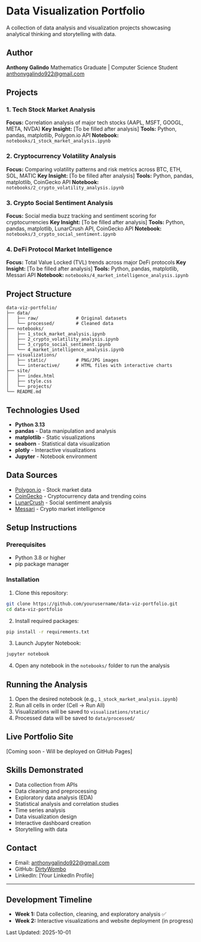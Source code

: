 # Data Visualization Portfolio

A collection of data analysis and visualization projects showcasing analytical thinking and storytelling with data.

## Author
**Anthony Galindo**
Mathematics Graduate | Computer Science Student
[anthonygalindo922@gmail.com](mailto:anthonygalindo922@gmail.com)

## Projects

### 1. Tech Stock Market Analysis
**Focus:** Correlation analysis of major tech stocks (AAPL, MSFT, GOOGL, META, NVDA)
**Key Insight:** [To be filled after analysis]
**Tools:** Python, pandas, matplotlib, Polygon.io API
**Notebook:** `notebooks/1_stock_market_analysis.ipynb`

### 2. Cryptocurrency Volatility Analysis
**Focus:** Comparing volatility patterns and risk metrics across BTC, ETH, SOL, MATIC
**Key Insight:** [To be filled after analysis]
**Tools:** Python, pandas, matplotlib, CoinGecko API
**Notebook:** `notebooks/2_crypto_volatility_analysis.ipynb`

### 3. Crypto Social Sentiment Analysis
**Focus:** Social media buzz tracking and sentiment scoring for cryptocurrencies
**Key Insight:** [To be filled after analysis]
**Tools:** Python, pandas, matplotlib, LunarCrush API, CoinGecko API
**Notebook:** `notebooks/3_crypto_social_sentiment.ipynb`

### 4. DeFi Protocol Market Intelligence
**Focus:** Total Value Locked (TVL) trends across major DeFi protocols
**Key Insight:** [To be filled after analysis]
**Tools:** Python, pandas, matplotlib, Messari API
**Notebook:** `notebooks/4_market_intelligence_analysis.ipynb`

## Project Structure
```
data-viz-portfolio/
├── data/
│   ├── raw/              # Original datasets
│   └── processed/        # Cleaned data
├── notebooks/
│   ├── 1_stock_market_analysis.ipynb
│   ├── 2_crypto_volatility_analysis.ipynb
│   ├── 3_crypto_social_sentiment.ipynb
│   └── 4_market_intelligence_analysis.ipynb
├── visualizations/
│   ├── static/           # PNG/JPG images
│   └── interactive/      # HTML files with interactive charts
├── site/
│   ├── index.html
│   ├── style.css
│   └── projects/
└── README.md
```

## Technologies Used
- **Python 3.13**
- **pandas** - Data manipulation and analysis
- **matplotlib** - Static visualizations
- **seaborn** - Statistical data visualization
- **plotly** - Interactive visualizations
- **Jupyter** - Notebook environment

## Data Sources
- [Polygon.io](https://polygon.io/) - Stock market data
- [CoinGecko](https://www.coingecko.com/) - Cryptocurrency data and trending coins
- [LunarCrush](https://lunarcrush.com/) - Social sentiment analysis
- [Messari](https://messari.io/) - Crypto market intelligence

## Setup Instructions

### Prerequisites
- Python 3.8 or higher
- pip package manager

### Installation
1. Clone this repository:
```bash
git clone https://github.com/yourusername/data-viz-portfolio.git
cd data-viz-portfolio
```

2. Install required packages:
```bash
pip install -r requirements.txt
```

3. Launch Jupyter Notebook:
```bash
jupyter notebook
```

4. Open any notebook in the `notebooks/` folder to run the analysis

## Running the Analysis
1. Open the desired notebook (e.g., `1_stock_market_analysis.ipynb`)
2. Run all cells in order (Cell → Run All)
3. Visualizations will be saved to `visualizations/static/`
4. Processed data will be saved to `data/processed/`

## Live Portfolio Site
[Coming soon - Will be deployed on GitHub Pages]

## Skills Demonstrated
- Data collection from APIs
- Data cleaning and preprocessing
- Exploratory data analysis (EDA)
- Statistical analysis and correlation studies
- Time series analysis
- Data visualization design
- Interactive dashboard creation
- Storytelling with data

## Contact
- Email: anthonygalindo922@gmail.com
- GitHub: [DirtyWombo](https://github.com/DirtyWombo)
- LinkedIn: [Your LinkedIn Profile]

---

## Development Timeline
- **Week 1:** Data collection, cleaning, and exploratory analysis ✅
- **Week 2:** Interactive visualizations and website deployment (in progress)

Last Updated: 2025-10-01
